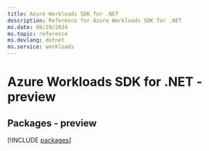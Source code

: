 ```yaml
---
title: Azure Workloads SDK for .NET
description: Reference for Azure Workloads SDK for .NET
ms.date: 08/29/2024
ms.topic: reference
ms.devlang: dotnet
ms.service: workloads
---
```

# Azure Workloads SDK for .NET - preview
## Packages - preview
[!INCLUDE [packages](workloads-index.md)]